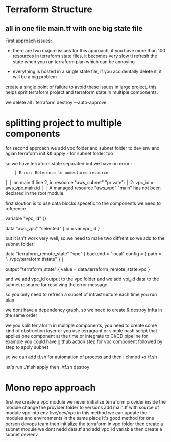 # Terraform Structure 

 ## all in one file main.tf with one big state file

First approach issues: 
  - there are two majore issues for this approach, if you have more than 100 resources in terraform state files,
    it becomes very slow ti refresh the state when you run terraform plan which can be annoying

  - everything is hosted in a single state file, if you accidentally delete it, it will be a big problem

  create a single point of failure to avoid these issues in large project, this helps sprit terraform project
  and terraform state in multiple components.

we delete all : terraform destroy --auto-approve


# splitting project to multiple components

for second approach we add vpc folder and subnet folder to dev env
and agian terraform init && apply - for subnet folder too

so we have terraform state separated
but we have on error :

        │ Error: Reference to undeclared resource
│ 
│   on main.tf line 2, in resource "aws_subnet" "private":
│    2:   vpc_id     = aws_vpc.main.id
│ 
│ A managed resource "aws_vpc" "main" has not been declared in the root module.


first sloution is to use data blocks specefic to the components we need to reference

variable "vpc_id" {}

data "aws_vpc" "selected" {
    id = var.vpc_id
}

but it isn't work very well, so we need to make two diffrent 
so we add to the subnet folder: 

data "terraform_remote_state" "vpc" {
  backend = "local"
  config = {
    path = "../vpc/terraform.tfstate"
  }
}

output "terraform_state" {
    value = data.terraform_remote_state.vpc
}

and we add vpc_id output to the vpc folder 
and we add vpi_id data to the subnet resource  for resolving the error message

so you only need to refresh a subset of infrastructure each time you run plan

we dont have a dependency graph, so we need to create & destroy infta in the same order

we you split terraform in multiple components, you need to create some kind of obstruction layer
or you use terragrant
or simple bash script that applies one component at the time or integrate to CI/CD pipeline
for example you could have github action step for vpc component followed by step to apply subnet

so we can add tf.sh for automation of process
and then : chmod +x tf.sh

let's run ./tf.sh apply
then ./tf.sh destroy



# Mono repo approach

first we create a vpc module
we never initialize terraform provider inside the module
change the provider folder to versions
add main.tf with source of module vpc into env-live/dev/vpc
in this method we can update the modules and environments in the same place
It's good method for one person devops team
then initialize the terraform in vpc folder
then create a subnet module
we dont nedd data.tf and add vpc_id variable
then create a subnet dev/env